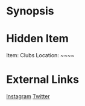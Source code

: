 # Synopsis


# Hidden Item
Item: Clubs
Location: ~~~~

# External Links
[Instagram](https://www.instagram.com/p/B7ACc6SDWCx/)
[Twitter]()